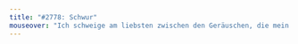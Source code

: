 ```yaml
---
title: "#2778: Schwur"
mouseover: "Ich schweige am liebsten zwischen den Geräuschen, die mein Mund produziert."
---
```

